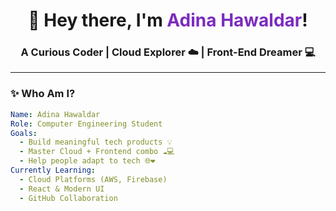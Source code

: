 <h1 align="center">🌟 Hey there, I'm <span style="color:#7b2cbf;">Adina Hawaldar</span>!</h1>
<h3 align="center">A Curious Coder | Cloud Explorer ☁️ | Front-End Dreamer 💻</h3>




---

### ✨ Who Am I?

```yaml
Name: Adina Hawaldar
Role: Computer Engineering Student
Goals:
  - Build meaningful tech products 💡
  - Master Cloud + Frontend combo ☁️💻
  - Help people adapt to tech 🌐❤️
Currently Learning:
  - Cloud Platforms (AWS, Firebase)
  - React & Modern UI
  - GitHub Collaboration
